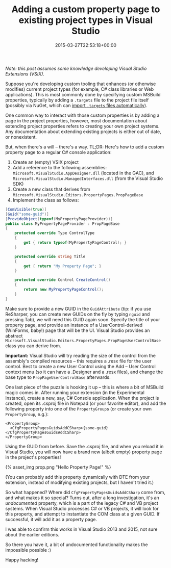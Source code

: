 ﻿---
title: Adding a custom property page to existing project types in Visual Studio
date: 2015-03-27T22:53:18+00:00
---
_Note: this post assumes some knowledge developing Visual Studio Extensions (VSIX)._

Suppose you're developing custom tooling that enhances (or otherwise modifies) current project types (for example, C# class libraries or Web applications). This is most commonly done by specifying custom MSBuild properties, typically by adding a `.targets` file to the project file itself (possibly via NuGet, which can [import `.targets` files automatically](http://docs.nuget.org/Release-Notes/NuGet-2.5#automatic-import-of-msbuild-targets-and-props-files)).

One common way to interact with those custom properties is by adding a page in the project properties, however, most documentation about extending project properties refers to creating your own project systems. Any documentation about extending existing projects is either out of date, or nonexistent.

But, when there's a will &ndash; there's a way. TL;DR: Here's how to add a custom property page to a regular C# console application:

  1. Create an (empty) VSIX project 
  2. Add a reference to the following assemblies: `Microsoft.VisualStudio.AppDesigner.dll` (located in the GAC), and `Microsoft.VisualStudio.ManagedInterfaces.dll` (from the Visual Studio SDK) 
  3. Create a new class that derives from `Microsoft.VisualStudio.Editors.PropertyPages.PropPageBase` 
  4. Implement the class as follows:

```csharp
[ComVisible(true)]
[Guid("some-guid")]
[ProvideObject(typeof(MyPropertyPageProvider))]
public class MyPropertyPageProvider : PropPageBase
{
    protected override Type ControlType
    {
        get { return typeof(MyPropertyPageControl); }
    }

    protected override string Title
    { 
        get { return "My Property Page"; } 
    }

    protected override Control CreateControl()
    {
        return new MyPropertyPageControl();
    }
}
```

Make sure to provide a new GUID in the `GuidAttribute` (tip: if you use ReSharper, you can create new GUIDs on the fly by typing `nguid` and pressing Tab), we will need this GUID again soon. Specify the title of your property page, and provide an instance of a UserControl-derived (WinForms, baby!) page that will be the UI. Visual Studio provides an abstract `Microsoft.VisualStudio.Editors.PropertyPages.PropPageUserControlBase` class you can derive from.

**Important:** Visual Studio will try reading the size of the control from the assembly's compiled resources &ndash; this requires a .resx file for the user control. Best to create a new User Control using the Add &ndash; User Control context menu (so it can have a .Designer and a .resx files), and change the base type to `PropPageUserControlBase` afterwards.

One last piece of the puzzle is hooking it up &ndash; this is where a bit of MSBuild magic comes in. After running your extension (in the Experimental Instance), create a new, say, C# Console application. When the project is created, open its .csproj file in Notepad (or your favorite editor), and add the following property into one of the `PropertyGroup`s (or create your own `PropertyGroup`, e.g.):

```
<PropertyGroup>
  <CfgPropertyPagesGuidsAddCSharp>{some-guid}</CfgPropertyPagesGuidsAddCSharp>
</PropertyGroup>
```

Using the GUID from before. Save the .csproj file, and when you reload it in Visual Studio, you will now have a brand new (albeit empty) property page in the project's properties!

{% asset_img prop.png "Hello Property Page!" %}

(You can probably add this property dynamically with DTE from your extension, instead of modifying existing projects, but I haven't tried it.)

So what happened? Where did `CfgPropertyPagesGuidsAddCSharp` come from, and what makes it so special? Turns out, after a long investigation, it's an _undocumented_ property, which is a part of the legacy C# and VB project systems. When Visual Studio processes C# or VB projects, it will look for this property, and attempt to instantiate the COM class at a given GUID. If successful, it will add it as a property page.

I was able to confirm this works in Visual Studio 2013 and 2015, not sure about the earlier editions.

So there you have it, a bit of undocumented functionality makes the impossible possible :)

Happy hacking!
